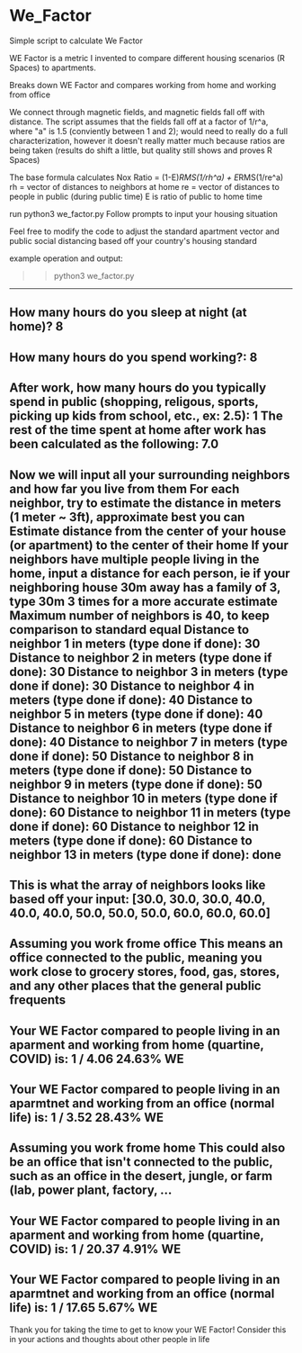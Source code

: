 # We_Factor
Simple script to calculate We Factor

WE Factor is a metric I invented to compare different housing scenarios (R Spaces) to apartments.

Breaks down WE Factor and compares working from home and working from office

We connect through magnetic fields, and magnetic fields fall off with distance. The script assumes that the fields fall off at a factor of 1/r^a, where "a" is 1.5 (conviently between 1 and 2); would need to really do a full characterization, however it doesn't really matter much because ratios are being taken (results do shift a little, but quality still shows and proves R Spaces)

The base formula calculates Nox Ratio = (1-E)*RMS(1/rh^a) + E*RMS(1/re^a)
rh = vector of distances to neighbors at home
re = vector of distances to people in public (during public time)
E is ratio of public to home time

run python3 we_factor.py
Follow prompts to input your housing situation

Feel free to modify the code to adjust the standard apartment vector and public social distancing based off your country's housing standard


example operation and output:
>> python3 we_factor.py
----------------------------------------------------------
How many hours do you sleep at night (at home)? 8
----------------------------------------------------------
How many hours do you spend working?: 8
----------------------------------------------------------
After work, how many hours do you typically spend in public (shopping, religous, sports, picking up kids from school, etc., ex: 2.5): 1
The rest of the time spent at home after work has been calculated as the following:
7.0
----------------------------------------------------------
Now we will input all your surrounding neighbors and how far you live from them
For each neighbor, try to estimate the distance in meters (1 meter ~ 3ft), approximate best you can
Estimate distance from the center of your house (or apartment) to the center of their home
If your neighbors have multiple people living in the home, input a distance for each person, ie if your neighboring house 30m away has a family of 3, type 30m 3 times for a more accurate estimate
Maximum number of neighbors is 40, to keep comparison to standard equal
Distance to neighbor 1 in meters (type done if done): 30
Distance to neighbor 2 in meters (type done if done): 30
Distance to neighbor 3 in meters (type done if done): 30
Distance to neighbor 4 in meters (type done if done): 40
Distance to neighbor 5 in meters (type done if done): 40
Distance to neighbor 6 in meters (type done if done): 40
Distance to neighbor 7 in meters (type done if done): 50
Distance to neighbor 8 in meters (type done if done): 50
Distance to neighbor 9 in meters (type done if done): 50
Distance to neighbor 10 in meters (type done if done): 60
Distance to neighbor 11 in meters (type done if done): 60
Distance to neighbor 12 in meters (type done if done): 60
Distance to neighbor 13 in meters (type done if done): done
----------------------------------------------------------
This is what the array of neighbors looks like based off your input: 
[30.0, 30.0, 30.0, 40.0, 40.0, 40.0, 50.0, 50.0, 50.0, 60.0, 60.0, 60.0]
----------------------------------------------------------
Assuming you work frome office
This means an office connected to the public, meaning you work close to grocery stores, food, gas, stores, and any other places that the general public frequents
----------------------------------------------------------
Your WE Factor compared to people living in an aparment and working from home (quartine, COVID) is: 
1 / 4.06
24.63% WE
----------------------------------------------------------
Your WE Factor compared to people living in an aparmtnet and working from an office (normal life) is: 
1 / 3.52
28.43% WE
----------------------------------------------------------
Assuming you work frome home
This could also be an office that isn't connected to the public, such as an office in the desert, jungle, or farm (lab, power plant, factory, ...
----------------------------------------------------------
Your WE Factor compared to people living in an aparment and working from home (quartine, COVID) is: 
1 / 20.37
4.91% WE
----------------------------------------------------------
Your WE Factor compared to people living in an aparmtnet and working from an office (normal life) is: 
1 / 17.65
5.67% WE
----------------------------------------------------------
Thank you for taking the time to get to know your WE Factor! Consider this in your actions and thoughts about other people in life
